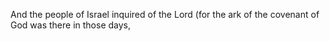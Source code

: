 And the people of Israel inquired of the Lord (for the ark of the covenant of God was there in those days,
